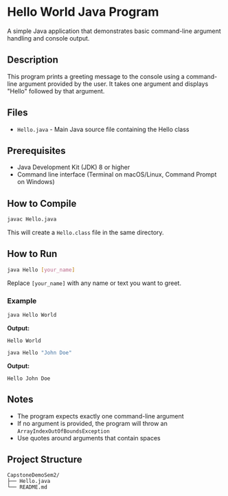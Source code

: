 # Hello World Java Program

A simple Java application that demonstrates basic command-line argument handling and console output.

## Description

This program prints a greeting message to the console using a command-line argument provided by the user. It takes one argument and displays "Hello" followed by that argument.

## Files

- `Hello.java` - Main Java source file containing the Hello class

## Prerequisites

- Java Development Kit (JDK) 8 or higher
- Command line interface (Terminal on macOS/Linux, Command Prompt on Windows)

## How to Compile

```bash
javac Hello.java
```

This will create a `Hello.class` file in the same directory.

## How to Run

```bash
java Hello [your_name]
```

Replace `[your_name]` with any name or text you want to greet.

### Example

```bash
java Hello World
```

**Output:**
```
Hello World
```

```bash
java Hello "John Doe"
```

**Output:**
```
Hello John Doe
```

## Notes

- The program expects exactly one command-line argument
- If no argument is provided, the program will throw an `ArrayIndexOutOfBoundsException`
- Use quotes around arguments that contain spaces

## Project Structure

```
CapstoneDemoSem2/
├── Hello.java
└── README.md
```
